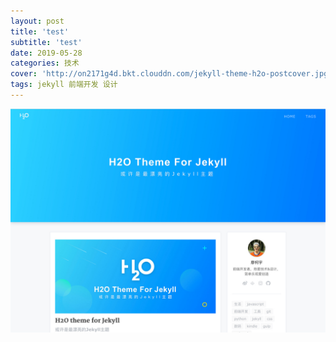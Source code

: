 ```yaml
---
layout: post
title: 'test'
subtitle: 'test'
date: 2019-05-28
categories: 技术
cover: 'http://on2171g4d.bkt.clouddn.com/jekyll-theme-h2o-postcover.jpg'
tags: jekyll 前端开发 设计
---
```

![1](https://github.com/fommmax/fommmax.github.io/blob/master/screenshot/jekyll-theme-h2o-realhome.jpg)



